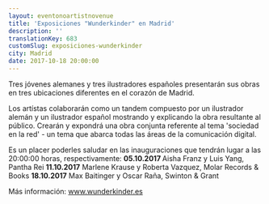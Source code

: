 ```yaml
---
layout: eventonoartistnovenue
title: 'Exposiciones "Wunderkinder" en Madrid'
description: ''
translationKey: 683
customSlug: exposiciones-wunderkinder
city: Madrid
date: 2017-10-18 20:00:00
---
```


  Tres jóvenes alemanes y tres ilustradores españoles presentarán sus obras en tres ubicaciones diferentes en el corazón de Madrid.

Los artístas colaborarán como un tandem compuesto por un ilustrador alemán y un ilustrador español mostrando y explicando la obra resultante al público. Crearán y expondrá una obra conjunta referente al tema 'sociedad en la red' - un tema que abarca todas las áreas de la comunicación digital.

Es un placer poderles saludar en las inauguraciones que tendrán lugar a las 20:00:00 horas, respectivamente: <strong>05.10.2017 </strong>Aisha Franz y Luis Yang, Pantha Rei <strong>11.10.2017</strong> Marlene Krause y Roberta Vazquez, Molar Records &amp; Books <strong>18.10.2017</strong> Max Baitinger y Oscar Raña, Swinton &amp; Grant

Más información: <a href="https://www.wunderkinder.es" target="_blank" rel="nofollow noopener noreferrer" rel="noopener">www.wunderkinder.es</a>
